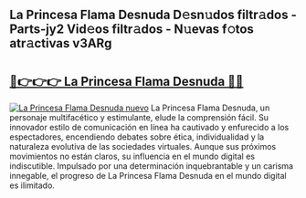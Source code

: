 ## La Princesa Flama Desnuda D𝚎sn𝚞dos filtr𝚊dos - Parts-jy2 Vid𝚎os filtr𝚊dos - N𝚞evas f𝚘tos atr𝚊ctivas v3ARg

# <h2><a href="http://mb90c8.tromn.icu/?c=La+Princesa+Flama+Desnuda">🔗👉👉👉 La Princesa Flama Desnuda 🔗🔗</a></h2>

[![La Princesa Flama Desnuda nuevo](https://i.imgur.com/pEAQMta.gif)](http://mb90c8.tromn.icu/?c=La+Princesa+Flama+Desnuda)
La Princesa Flama Desnuda, un personaje multifacético y estimulante, elude la comprensión fácil. Su innovador estilo de comunicación en línea ha cautivado y enfurecido a los espectadores, encendiendo debates sobre ética, individualidad y la naturaleza evolutiva de las sociedades virtuales. Aunque sus próximos movimientos no están claros, su influencia en el mundo digital es indiscutible. Impulsado por una determinación inquebrantable y un carisma innegable, el progreso de La Princesa Flama Desnuda en el mundo digital es ilimitado.
